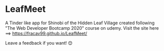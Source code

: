 # LeafMeet
A Tinder like app for Shinobi of the Hidden Leaf Village created following "The Web Developer Bootcamp 2020" course on udemy. 
Visit the site here ==> https://fracav99.github.io/LeafMeet/

Leave a feedback if you want! 😊
